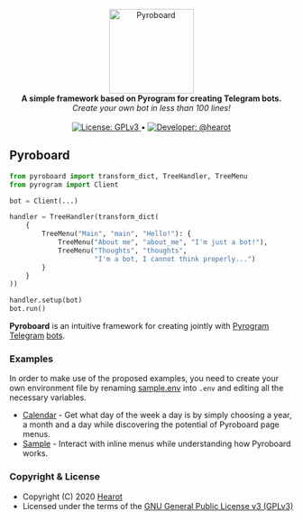 <p align="center">
    <a href="https://github.com/hearot/pyroboard">
        <img src="https://i.imgur.com/XhInvbp.gif" alt="Pyroboard" width="150"/>
    </a>
    <br>
    <b>A simple framework based on Pyrogram for creating Telegram bots.</b>
    <br>
    <i>Create your own bot in less than 100 lines!</i>
    <br>
    <br>
    <a href="https://github.com/hearot/pyroboard/blob/master/LICENSE">
        <img src="https://img.shields.io/badge/License-GPL%20v3-red.svg" alt="License: GPLv3"/>
    </a>
    •
    <a href="https://t.me/hearot">
        <img src="https://img.shields.io/badge/Developer-@hearot-blue.svg" alt="Developer: @hearot"/>
    </a>
</p>

## Pyroboard

```python
from pyroboard import transform_dict, TreeHandler, TreeMenu
from pyrogram import Client

bot = Client(...)

handler = TreeHandler(transform_dict(
    {
        TreeMenu("Main", "main", "Hello!"): {
            TreeMenu("About me", "about_me", "I'm just a bot!"),
            TreeMenu("Thoughts", "thoughts",
                     "I'm a bot, I cannot think properly...")
        }
    }
))

handler.setup(bot)
bot.run()
```

**Pyroboard** is an intuitive framework for creating jointly with [Pyrogram](https://github.com/pyrogram/pyrogram) [Telegram](https://telegram.org) [bots](https://core.telegram.org/bots).

### Examples

In order to make use of the proposed examples, you need to create your own environment file by renaming [sample.env](./examples/sample.env) into `.env` and editing all the necessary variables.

   - [Calendar](./examples/calendar.py) - Get what day of the week a day is by simply choosing a year, a month and a day while discovering the potential of Pyroboard page menus.
   - [Sample](./examples/sample.py) - Interact with inline menus while understanding how Pyroboard works.

### Copyright & License

- Copyright (C) 2020 [Hearot](https://github.com/hearot)
- Licensed under the terms of the [GNU General Public License v3 (GPLv3)](./LICENSE)
